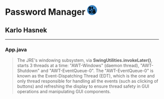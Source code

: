 # Password Manager ![App Icon](src/main/resources/icon32.png)
## Karlo Hasnek

---
### App.java 
> The JRE's windowing subsystem, via **SwingUtilities.invokeLater()**, starts 3 threads at a time:
"AWT-Windows" (daemon thread), "AWT-Shutdown" and "AWT-EventQueue-0".
The "AWT-EventQueue-0" is known as the Event-Dispatching Thread (EDT),
which is the one and only thread responsible for handling all the events (such as clicking of buttons)
and refreshing the display to ensure thread safety in GUI operations and manipulating GUI components.

